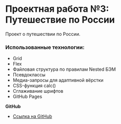 # Проектная работа №3: Путешествие по России

Проект о путешествии по России.

### Использованные технологии:

* Grid
* Flex
* Файловая структура по правилам Nested БЭМ
* Псевдоклассы
* Медиа-запросы для адаптивной вёрстки
* CSS-функция calc()
* Сглаживание шрифтов
* GitHub Pages


**GitHub**

* [Ссылка на GitHub](https://github.com/hypermyper/russian-travel)
